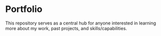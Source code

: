 # Portfolio
This repository serves as a central hub for anyone interested in learning more about my work, past projects, and skills/capabilities.
